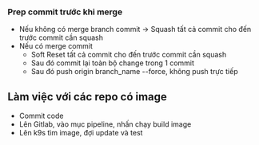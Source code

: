 ### Prep commit trước khi merge
- Nếu không có merge branch commit -> Squash tất cả commit cho đến trước commit cần squash
- Nếu có merge commit
	- Soft Reset tất cả commit cho đến trước commit cần squash
	- Sau đó commit lại toàn bộ change trong 1 commit
	- Sau đó push origin branch_name --force, không push trực tiếp

## Làm việc với các repo có image
- Commit code
- Lên Gitlab, vào mục pipeline, nhấn chạy build image
- Lên k9s tìm image, đợi update và test